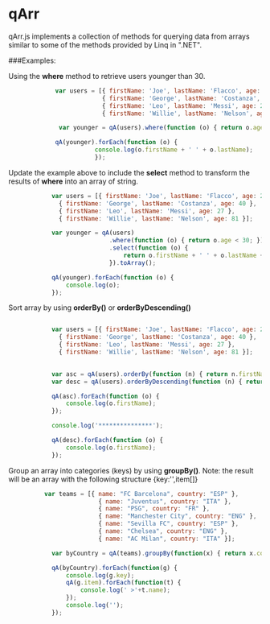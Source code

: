 qArr
======

qArr.js implements a collection of methods for querying data from arrays similar to some of the methods provided by Linq in ".NET".

###Examples:

Using the **where** method to retrieve users younger than 30.
```js
             var users = [{ firstName: 'Joe', lastName: 'Flacco', age: 29 }, 
                          { firstName: 'George', lastName: 'Costanza', age: 40 },
                          { firstName: 'Leo', lastName: 'Messi', age: 27 },
                          { firstName: 'Willie', lastName: 'Nelson', age: 81 }];

              var younger = qA(users).where(function (o) { return o.age < 30; }).toArray();

             qA(younger).forEach(function (o) {
                        console.log(o.firstName + ' ' + o.lastName);
                        });
```

Update the example above to include the **select** method to transform the results of **where** into an array of string.
```js
            var users = [{ firstName: 'Joe', lastName: 'Flacco', age: 29 },
              { firstName: 'George', lastName: 'Costanza', age: 40 },
              { firstName: 'Leo', lastName: 'Messi', age: 27 },
              { firstName: 'Willie', lastName: 'Nelson', age: 81 }];

            var younger = qA(users)
                            .where(function (o) { return o.age < 30; })
                            .select(function (o) {
                                return o.firstName + ' ' + o.lastName + '(' + o.age + ')';
                            }).toArray();

            qA(younger).forEach(function (o) {
                console.log(o);
            });
```

Sort array by using **orderBy()** or **orderByDescending()**

```js

            var users = [{ firstName: 'Joe', lastName: 'Flacco', age: 29 },
              { firstName: 'George', lastName: 'Costanza', age: 40 },
              { firstName: 'Leo', lastName: 'Messi', age: 27 },
              { firstName: 'Willie', lastName: 'Nelson', age: 81 }];

        
            var asc = qA(users).orderBy(function (n) { return n.firstName; }).toArray();
            var desc = qA(users).orderByDescending(function (n) { return n.firstName; }).toArray();

            qA(asc).forEach(function (o) {
                console.log(o.firstName);
            });

            console.log('***************');

            qA(desc).forEach(function (o) {
                console.log(o.firstName);
            });

```
Group an array into categories (keys) by using **groupBy()**.
Note: the result will be an array with the following structure {key:'',item[]}
```js
          var teams = [{ name: "FC Barcelona", country: "ESP" },
                         { name: "Juventus", country: "ITA" },
                         { name: "PSG", country: "FR" },
                         { name: "Manchester City", country: "ENG" },
                         { name: "Sevilla FC", country: "ESP" },
                         { name: "Chelsea", country: "ENG" },
                         { name: "AC Milan", country: "ITA" }];

            var byCountry = qA(teams).groupBy(function(x) { return x.country; }).toArray();

            qA(byCountry).forEach(function(g) {
                console.log(g.key);
                qA(g.item).forEach(function(t) {
                    console.log(' >'+t.name);
                });
                console.log('');
            });
```


